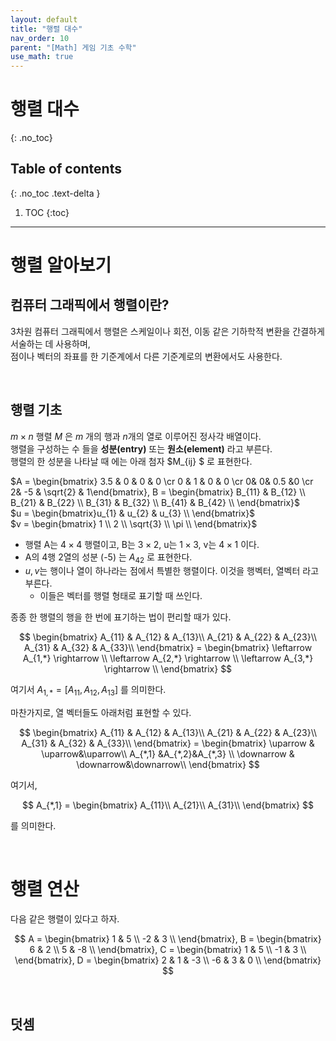 ```yaml
---
layout: default
title: "행렬 대수"
nav_order: 10
parent: "[Math] 게임 기초 수학"
use_math: true
---
```


# 행렬 대수
{: .no_toc}

## Table of contents
{: .no_toc .text-delta }

1. TOC
{:toc}

---

# 행렬 알아보기

## 컴퓨터 그래픽에서 행렬이란?

3차원 컴퓨터 그래픽에서 행렬은 스케일이나 회전, 이동 같은 기하학적 변환을 간결하게 서술하는 데 사용하며,<br/>
점이나 벡터의 좌표를 한 기준계에서 다른 기준계로의 변환에서도 사용한다.

&nbsp;<br/>

## 행렬 기초

$m \times n$ 행렬 $M$ 은 $m$ 개의 행과 $n$개의 열로 이루어진 정사각 배열이다.<br/>
행렬을 구성하는 수 들을 **성분(entry)** 또는 **원소(element)** 라고 부른다.<br/>
행렬의 한 성분을 나타날 때 에는 아래 첨자 $M_{ij} $ 로 표현한다.<br/>


$A = \begin{bmatrix} 3.5 & 0 & 0 & 0 \cr 0  & 1 & 0 & 0 \cr 0&  0& 0.5 &0 \cr 2& -5 & \sqrt{2} & 1\end{bmatrix},
B = \begin{bmatrix} B_{11} & B_{12} \\ B_{21} & B_{22} \\ B_{31} & B_{32} \\ B_{41} & B_{42} \\ \end{bmatrix}$ <br/>
$u = \begin{bmatrix}u_{1} & u_{2} &  u_{3} \\ \end{bmatrix}$ <br/>
$v = \begin{bmatrix} 1 \\ 2 \\ \sqrt{3} \\ \pi \\ \end{bmatrix}$ <br/>

* 행렬 A는 $4 \times 4$ 행렬이고, B는 $3 \times 2$, u는 $1 \times 3$, v는 $4 \times 1$ 이다.
* A의 4행 2열의 성분 (-5) 는 $A_{42}$ 로 표현한다.
* $u, v$는 행이나 열이 하나라는 점에서 특별한 행렬이다. 이것을 행벡터, 열벡터 라고 부른다.
  * 이들은 벡터를 행렬 형태로 표기할 때 쓰인다.

종종 한 행렬의 행을 한 번에 표기하는 법이 편리할 때가 있다. 

$$
\begin{bmatrix}
   A_{11} & A_{12} & A_{13}\\
   A_{21} & A_{22} & A_{23}\\
   A_{31} & A_{32} & A_{33}\\
\end{bmatrix} =
\begin{bmatrix}
    \leftarrow  A_{1,*} \rightarrow \\
    \leftarrow  A_{2,*} \rightarrow \\
    \leftarrow  A_{3,*} \rightarrow \\
\end{bmatrix}
$$

여기서 $A_{1,*} = [A_{11}, A_{12}, A_{13}]$ 를 의미한다.<br/>

마찬가지로, 열 벡터들도 아래처럼 표현할 수 있다.

$$
\begin{bmatrix}
   A_{11} & A_{12} & A_{13}\\
   A_{21} & A_{22} & A_{23}\\
   A_{31} & A_{32} & A_{33}\\
\end{bmatrix} =
\begin{bmatrix}
    \uparrow & \uparrow&\uparrow\\
    A_{*,1} &A_{*,2}&A_{*,3} \\
    \downarrow & \downarrow&\downarrow\\
\end{bmatrix}
$$

여기서,

$$ A_{*,1} =
\begin{bmatrix}
   A_{11}\\
   A_{21}\\
   A_{31}\\
\end{bmatrix}
$$

를 의미한다.

&nbsp;<br/>

# 행렬 연산

다음 같은 행렬이 있다고 하자.

$$
A = \begin{bmatrix}
    1   &   5   \\
    -2  &   3   \\
\end{bmatrix},
B = \begin{bmatrix}
    6   &   2   \\
    5   &   -8  \\
\end{bmatrix},
C = \begin{bmatrix}
    1   &   5   \\
    -1   &   3  \\
\end{bmatrix},
D = \begin{bmatrix}
    2   &   1   &   -3  \\
    -6  &   3   &   0   \\
\end{bmatrix}
$$

&nbsp;<br/>

## 덧셈




&nbsp;<br/>
